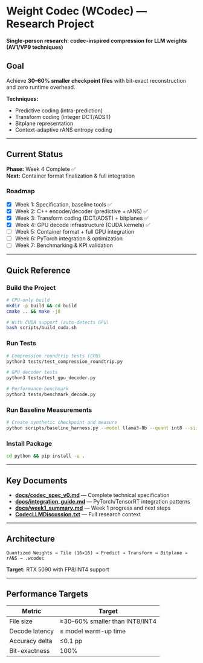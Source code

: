 # Weight Codec (WCodec) — Research Project

**Single-person research: codec-inspired compression for LLM weights (AV1/VP9 techniques)**

## Goal

Achieve **30–60% smaller checkpoint files** with bit-exact reconstruction and zero runtime overhead.

**Techniques:**
- Predictive coding (intra-prediction)
- Transform coding (integer DCT/ADST)
- Bitplane representation
- Context-adaptive rANS entropy coding

---

## Current Status

**Phase:** Week 4 Complete ✅  
**Next:** Container format finalization & full integration

### Roadmap

- [x] Week 1: Specification, baseline tools ✅
- [x] Week 2: C++ encoder/decoder (predictive + rANS) ✅
- [x] Week 3: Transform coding (DCT/ADST) + bitplanes ✅
- [x] Week 4: GPU decode infrastructure (CUDA kernels) ✅
- [ ] Week 5: Container format + full GPU integration
- [ ] Week 6: PyTorch integration & optimization
- [ ] Week 7: Benchmarking & KPI validation

---

## Quick Reference

### Build the Project

```bash
# CPU-only build
mkdir -p build && cd build
cmake .. && make -j8

# With CUDA support (auto-detects GPU)
bash scripts/build_cuda.sh
```

### Run Tests

```bash
# Compression roundtrip tests (CPU)
python3 tests/test_compression_roundtrip.py

# GPU decoder tests
python3 tests/test_gpu_decoder.py

# Performance benchmark
python3 tests/benchmark_decode.py
```

### Run Baseline Measurements

```bash
# Create synthetic checkpoint and measure
python scripts/baseline_harness.py --model llama3-8b --quant int8 --size medium --output baselines/
```

### Install Package

```bash
cd python && pip install -e .
```

---

## Key Documents

- **[docs/codec_spec_v0.md](docs/codec_spec_v0.md)** — Complete technical specification
- **[docs/integration_guide.md](docs/integration_guide.md)** — PyTorch/TensorRT integration patterns  
- **[docs/week1_summary.md](docs/week1_summary.md)** — Week 1 progress and next steps
- **[CodecLLMDiscussion.txt](CodecLLMDiscussion.txt)** — Full research context

---

## Architecture

```
Quantized Weights → Tile (16×16) → Predict → Transform → Bitplane → rANS → .wcodec
```

**Target:** RTX 5090 with FP8/INT4 support

---

## Performance Targets

| Metric | Target |
|--------|--------|
| File size | ≥30–60% smaller than INT8/INT4 |
| Decode latency | ≤ model warm-up time |
| Accuracy delta | ≤0.1 pp |
| Bit-exactness | 100% |


